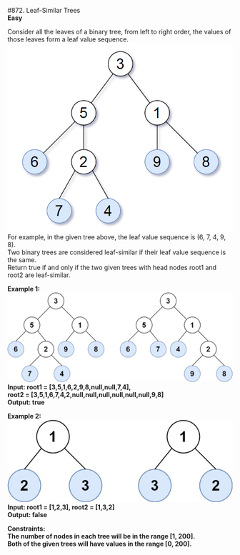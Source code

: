 #872. Leaf-Similar Trees
<br><b>Easy</b>

Consider all the leaves of a binary tree, from left to right order, the values of those leaves form a leaf value sequence.<br>
![img.png](img.png)<br>
For example, in the given tree above, the leaf value sequence is (6, 7, 4, 9, 8).<br>
Two binary trees are considered leaf-similar if their leaf value sequence is the same.<br>
Return true if and only if the two given trees with head nodes root1 and root2 are leaf-similar.<br>

<b>Example 1:<br>
![img_1.png](img_1.png)<br>
Input: root1 = [3,5,1,6,2,9,8,null,null,7,4],<br>
root2 = [3,5,1,6,7,4,2,null,null,null,null,null,null,9,8]<br>
Output: true<br>

Example 2:<br>
![img_2.png](img_2.png)
Input: root1 = [1,2,3], root2 = [1,3,2]<br>
Output: false<br>

Constraints:<br>
The number of nodes in each tree will be in the range [1, 200].<br>
Both of the given trees will have values in the range [0, 200].<br>